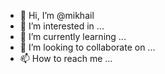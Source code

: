 - 👋 Hi, I’m @mikhail
- 👀 I’m interested in ...
- 🌱 I’m currently learning ...
- 💞️ I’m looking to collaborate on ...
- 📫 How to reach me ...

<!---
mikhail/mikhail is a ✨ special ✨ repository because its `README.md` (this file) appears on your GitHub profile.
You can click the Preview link to take a look at your changes.
--->
